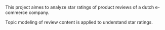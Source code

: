 This project aimes to analyze star ratings of product reviews of a dutch e-commerce company. 

Topic modeling of review content is applied to understand star ratings.

